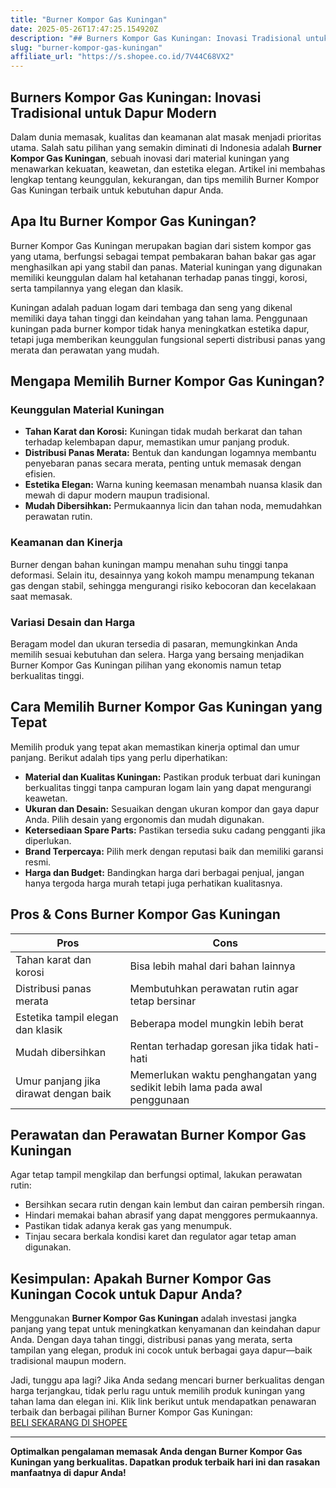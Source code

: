 ```yaml
---
title: "Burner Kompor Gas Kuningan"
date: 2025-05-26T17:47:25.154920Z
description: "## Burners Kompor Gas Kuningan: Inovasi Tradisional untuk Dapur Modern..."
slug: "burner-kompor-gas-kuningan"
affiliate_url: "https://s.shopee.co.id/7V44C68VX2"
---
```

## Burners Kompor Gas Kuningan: Inovasi Tradisional untuk Dapur Modern

Dalam dunia memasak, kualitas dan keamanan alat masak menjadi prioritas utama. Salah satu pilihan yang semakin diminati di Indonesia adalah **Burner Kompor Gas Kuningan**, sebuah inovasi dari material kuningan yang menawarkan kekuatan, keawetan, dan estetika elegan. Artikel ini membahas lengkap tentang keunggulan, kekurangan, dan tips memilih Burner Kompor Gas Kuningan terbaik untuk kebutuhan dapur Anda.

## Apa Itu Burner Kompor Gas Kuningan?

Burner Kompor Gas Kuningan merupakan bagian dari sistem kompor gas yang utama, berfungsi sebagai tempat pembakaran bahan bakar gas agar menghasilkan api yang stabil dan panas. Material kuningan yang digunakan memiliki keunggulan dalam hal ketahanan terhadap panas tinggi, korosi, serta tampilannya yang elegan dan klasik.

Kuningan adalah paduan logam dari tembaga dan seng yang dikenal memiliki daya tahan tinggi dan keindahan yang tahan lama. Penggunaan kuningan pada burner kompor tidak hanya meningkatkan estetika dapur, tetapi juga memberikan keunggulan fungsional seperti distribusi panas yang merata dan perawatan yang mudah.

## Mengapa Memilih Burner Kompor Gas Kuningan?

### Keunggulan Material Kuningan

- **Tahan Karat dan Korosi:** Kuningan tidak mudah berkarat dan tahan terhadap kelembapan dapur, memastikan umur panjang produk.
- **Distribusi Panas Merata:** Bentuk dan kandungan logamnya membantu penyebaran panas secara merata, penting untuk memasak dengan efisien.
- **Estetika Elegan:** Warna kuning keemasan menambah nuansa klasik dan mewah di dapur modern maupun tradisional.
- **Mudah Dibersihkan:** Permukaannya licin dan tahan noda, memudahkan perawatan rutin.

### Keamanan dan Kinerja

Burner dengan bahan kuningan mampu menahan suhu tinggi tanpa deformasi. Selain itu, desainnya yang kokoh mampu menampung tekanan gas dengan stabil, sehingga mengurangi risiko kebocoran dan kecelakaan saat memasak.

### Variasi Desain dan Harga

Beragam model dan ukuran tersedia di pasaran, memungkinkan Anda memilih sesuai kebutuhan dan selera. Harga yang bersaing menjadikan Burner Kompor Gas Kuningan pilihan yang ekonomis namun tetap berkualitas tinggi.

## Cara Memilih Burner Kompor Gas Kuningan yang Tepat

Memilih produk yang tepat akan memastikan kinerja optimal dan umur panjang. Berikut adalah tips yang perlu diperhatikan:

- **Material dan Kualitas Kuningan:** Pastikan produk terbuat dari kuningan berkualitas tinggi tanpa campuran logam lain yang dapat mengurangi keawetan.
- **Ukuran dan Desain:** Sesuaikan dengan ukuran kompor dan gaya dapur Anda. Pilih desain yang ergonomis dan mudah digunakan.
- **Ketersediaan Spare Parts:** Pastikan tersedia suku cadang pengganti jika diperlukan.
- **Brand Terpercaya:** Pilih merk dengan reputasi baik dan memiliki garansi resmi.
- **Harga dan Budget:** Bandingkan harga dari berbagai penjual, jangan hanya tergoda harga murah tetapi juga perhatikan kualitasnya.

## Pros & Cons Burner Kompor Gas Kuningan

| **Pros**                                           | **Cons**                                        |
|-----------------------------------------------------|------------------------------------------------|
| Tahan karat dan korosi                            | Bisa lebih mahal dari bahan lainnya          |
| Distribusi panas merata                            | Membutuhkan perawatan rutin agar tetap bersinar |
| Estetika tampil elegan dan klasik                 | Beberapa model mungkin lebih berat          |
| Mudah dibersihkan                                | Rentan terhadap goresan jika tidak hati-hati  |
| Umur panjang jika dirawat dengan baik           | Memerlukan waktu penghangatan yang sedikit lebih lama pada awal penggunaan |

## Perawatan dan Perawatan Burner Kompor Gas Kuningan

Agar tetap tampil mengkilap dan berfungsi optimal, lakukan perawatan rutin:

- Bersihkan secara rutin dengan kain lembut dan cairan pembersih ringan.
- Hindari memakai bahan abrasif yang dapat menggores permukaannya.
- Pastikan tidak adanya kerak gas yang menumpuk.
- Tinjau secara berkala kondisi karet dan regulator agar tetap aman digunakan.
  
## Kesimpulan: Apakah Burner Kompor Gas Kuningan Cocok untuk Dapur Anda?

Menggunakan **Burner Kompor Gas Kuningan** adalah investasi jangka panjang yang tepat untuk meningkatkan kenyamanan dan keindahan dapur Anda. Dengan daya tahan tinggi, distribusi panas yang merata, serta tampilan yang elegan, produk ini cocok untuk berbagai gaya dapur—baik tradisional maupun modern.

Jadi, tunggu apa lagi? Jika Anda sedang mencari burner berkualitas dengan harga terjangkau, tidak perlu ragu untuk memilih produk kuningan yang tahan lama dan elegan ini. Klik link berikut untuk mendapatkan penawaran terbaik dan berbagai pilihan Burner Kompor Gas Kuningan:  
[BELI SEKARANG DI SHOPEE](https://s.shopee.co.id/7V44C68VX2)

---

**Optimalkan pengalaman memasak Anda dengan Burner Kompor Gas Kuningan yang berkualitas. Dapatkan produk terbaik hari ini dan rasakan manfaatnya di dapur Anda!**